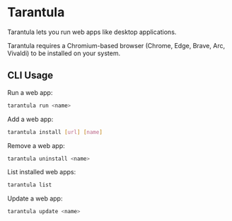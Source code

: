 # Tarantula

Tarantula lets you run web apps like desktop applications.

Tarantula requires a Chromium-based browser (Chrome, Edge, Brave, Arc, Vivaldi) to be installed on your system.

## CLI Usage

Run a web app:

```bash
tarantula run <name>
```

Add a web app:

```bash
tarantula install [url] [name]
```

Remove a web app:

```bash
tarantula uninstall <name>
```

List installed web apps:

```bash
tarantula list
```

Update a web app:

```bash
tarantula update <name>
```
